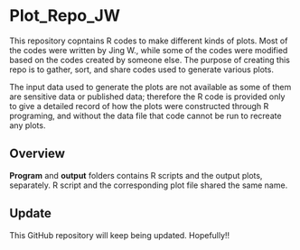 # Plot_Repo_JW

This repository copntains R codes to make different kinds of plots. Most of the codes were written by Jing W., while some of the codes were modified based on the codes created by someone else. The purpose of creating this repo is to gather, sort, and share codes used to generate various plots. 

The input data used to generate the plots are not available as some of them are sensitive data or published data; therefore the R code is provided only to give a detailed record of how the plots were constructed through R programing, and without the data file that code cannot be run to recreate any plots.

## Overview

**Program** and **output** folders contains R scripts and the output plots, separately. R script and the corresponding plot file shared the same name. 

## Update

This GitHub repository will keep being updated. Hopefully!!

